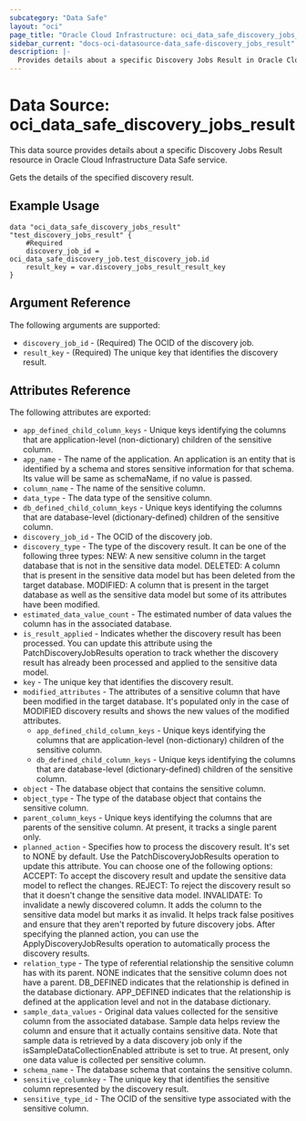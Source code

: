 ```yaml
---
subcategory: "Data Safe"
layout: "oci"
page_title: "Oracle Cloud Infrastructure: oci_data_safe_discovery_jobs_result"
sidebar_current: "docs-oci-datasource-data_safe-discovery_jobs_result"
description: |-
  Provides details about a specific Discovery Jobs Result in Oracle Cloud Infrastructure Data Safe service
---
```


# Data Source: oci_data_safe_discovery_jobs_result
This data source provides details about a specific Discovery Jobs Result resource in Oracle Cloud Infrastructure Data Safe service.

Gets the details of the specified discovery result.

## Example Usage

```hcl
data "oci_data_safe_discovery_jobs_result" "test_discovery_jobs_result" {
	#Required
	discovery_job_id = oci_data_safe_discovery_job.test_discovery_job.id
	result_key = var.discovery_jobs_result_result_key
}
```

## Argument Reference

The following arguments are supported:

* `discovery_job_id` - (Required) The OCID of the discovery job.
* `result_key` - (Required) The unique key that identifies the discovery result.


## Attributes Reference

The following attributes are exported:

* `app_defined_child_column_keys` - Unique keys identifying the columns that are application-level (non-dictionary) children of the sensitive column.
* `app_name` - The name of the application. An application is an entity that is identified by a schema and stores sensitive information for that schema. Its value will be same as schemaName, if no value is passed.
* `column_name` - The name of the sensitive column.
* `data_type` - The data type of the sensitive column.
* `db_defined_child_column_keys` - Unique keys identifying the columns that are database-level (dictionary-defined) children of the sensitive column.
* `discovery_job_id` - The OCID of the discovery job.
* `discovery_type` - The type of the discovery result. It can be one of the following three types: NEW: A new sensitive column in the target database that is not in the sensitive data model. DELETED: A column that is present in the sensitive data model but has been deleted from the target database. MODIFIED: A column that is present in the target database as well as the sensitive data model but some of its attributes have been modified. 
* `estimated_data_value_count` - The estimated number of data values the column has in the associated database.
* `is_result_applied` - Indicates whether the discovery result has been processed. You can update this attribute using the PatchDiscoveryJobResults operation to track whether the discovery result has already been processed and applied to the sensitive data model. 
* `key` - The unique key that identifies the discovery result.
* `modified_attributes` - The attributes of a sensitive column that have been modified in the target database. It's populated only in the case of MODIFIED discovery results and shows the new values of the modified attributes. 
	* `app_defined_child_column_keys` - Unique keys identifying the columns that are application-level (non-dictionary) children of the sensitive column.
	* `db_defined_child_column_keys` - Unique keys identifying the columns that are database-level (dictionary-defined) children of the sensitive column.
* `object` - The database object that contains the sensitive column.
* `object_type` - The type of the database object that contains the sensitive column.
* `parent_column_keys` - Unique keys identifying the columns that are parents of the sensitive column. At present, it tracks a single parent only.
* `planned_action` - Specifies how to process the discovery result. It's set to NONE by default. Use the PatchDiscoveryJobResults operation to update this attribute. You can choose one of the following options: ACCEPT: To accept the discovery result and update the sensitive data model to reflect the changes. REJECT: To reject the discovery result so that it doesn't change the sensitive data model. INVALIDATE: To invalidate a newly discovered column. It adds the column to the sensitive data model but marks it as invalid. It helps track false positives and ensure that they aren't reported by future discovery jobs. After specifying the planned action, you can use the ApplyDiscoveryJobResults operation to automatically process the discovery results. 
* `relation_type` - The type of referential relationship the sensitive column has with its parent. NONE indicates that the sensitive column does not have a parent. DB_DEFINED indicates that the relationship is defined in the database dictionary. APP_DEFINED indicates that the relationship is defined at the application level and not in the database dictionary. 
* `sample_data_values` - Original data values collected for the sensitive column from the associated database. Sample data helps review the column and ensure that it actually contains sensitive data. Note that sample data is retrieved by a data discovery job only if the isSampleDataCollectionEnabled attribute is set to true. At present, only one data value is collected per sensitive column. 
* `schema_name` - The database schema that contains the sensitive column.
* `sensitive_columnkey` - The unique key that identifies the sensitive column represented by the discovery result.
* `sensitive_type_id` - The OCID of the sensitive type associated with the sensitive column.

